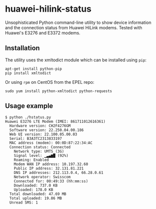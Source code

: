 huawei-hilink-status
===================

Unsophisticated Python command-line utility to show device information and the connection status from Huawei HiLink modems. Tested with Huawei's E3276 and E3372 modems.

## Installation
The utility uses the xmltodict module which can be installed using ```pip```:
```
apt-get install python-pip
pip install xmltodict
```  
Or using ```rpm``` on CentOS from the EPEL repo:
```
sudo yum install python-xmltodict python-requests
```

## Usage example

```
$ python ./hstatus.py
Huawei E3276 LTE Modem (IMEI: 861711012616361)
  Hardware version: CH2F4276GM
  Software version: 22.250.04.00.186
  Web UI version: 22.100.05.00.03
  Serial: B3A3TC2313833197
  MAC address (modem): 00:0D:87:22:34:AC
  Connection status: Connected
    Network type: UMTS (3G)
    Signal level: ▁▃▄▆█ (92%)
    Roaming: Enabled
    Modem WAN IP address: 10.197.32.60
    Public IP address: 32.131.81.221
    DNS IP addresses: 212.113.0.4, 66.28.0.61
    Network operator: Swisscom
    Connected for: 00:49:33 (hh:mm:ss)
    Downloaded: 737.0 KB
    Uploaded: 178.0 KB
  Total downloaded: 47.69 MB
  Total uploaded: 19.86 MB
  Unread SMS: 1
```

